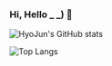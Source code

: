 ### Hi, Hello _ _) 👋

![HyoJun's GitHub stats](https://github-readme-stats.vercel.app/api?username=hyojunahn111&show_icons=true&theme=gruvbox)

![Top Langs](https://github-readme-stats.vercel.app/api/top-langs/?username=hyojunahn111&layout=compact&theme=gruvbox)
<!--
**hyojunahn111/hyojunahn111** is a ✨ _special_ ✨ repository because its `README.md` (this file) appears on your GitHub profile.

Here are some ideas to get you started:

- 🔭 I’m currently working on ...
- 🌱 I’m currently learning ...
- 👯 I’m looking to collaborate on ...
- 🤔 I’m looking for help with ...
- 💬 Ask me about ...
- 📫 How to reach me: ...
- 😄 Pronouns: ...
- ⚡ Fun fact: ...
-->
